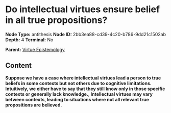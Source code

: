 # Do intellectual virtues ensure belief in all true propositions?

**Node Type:** antithesis
**Node ID:** 2bb3ea88-cd39-4c20-b786-9dd21c1502ab
**Depth:** 4
**Terminal:** No

**Parent:** [Virtue Epistemology](virtue-epistemology-synthesis-eab7dfb4-c128-4fbc-84f2-061ea66e30ee.md)

## Content

**Suppose we have a case where intellectual virtues lead a person to true beliefs in some contexts but not others due to cognitive limitations. Intuitively, we either have to say that they still know only in those specific contexts or generally lack knowledge.**, **Intellectual virtues may vary between contexts, leading to situations where not all relevant true propositions are believed.**
